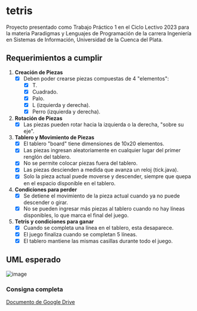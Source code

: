 # tetris

Proyecto presentado como Trabajo Práctico 1 en el Ciclo Lectivo 2023 para la materia Paradigmas y Lenguajes de Programación de la carrera Ingeniería en Sistemas de Información, Universidad de la Cuenca del Plata.

## Requerimientos a cumplir

1. **Creación de Piezas**
    - [x] Deben poder crearse piezas compuestas de 4 "elementos":
        - [x] T.
        - [x] Cuadrado.
        - [x] Palo.
        - [x] L (izquierda y derecha).
        - [x] Perro (izquierda y derecha).

2. **Rotación de Piezas**
    - [x] Las piezas pueden rotar hacia la izquierda o la derecha, "sobre su eje".

3. **Tablero y Movimiento de Piezas**
    - [x] El tablero "board" tiene dimensiones de 10x20 elementos.
    - [x] Las piezas ingresan aleatoriamente en cualquier lugar del primer renglón del tablero.
    - [x] No se permite colocar piezas fuera del tablero.
    - [x] Las piezas descienden a medida que avanza un reloj (tick.java).
    - [x] Solo la pieza actual puede moverse y descender, siempre que quepa en el espacio disponible en el tablero.

4. **Condiciones para perder**
    - [x] Se detiene el movimiento de la pieza actual cuando ya no puede descender o girar.
    - [x] No se pueden ingresar más piezas al tablero cuando no hay líneas disponibles, lo que marca el final del juego.

5. **Tetris y condiciones para ganar**
    - [x] Cuando se completa una línea en el tablero, esta desaparece.
    - [x] El juego finaliza cuando se completan 5 líneas.
    - [x] El tablero mantiene las mismas casillas durante todo el juego.
  
## UML esperado
![image](https://github.com/StivenAlexis/tetris/assets/68785609/b91a00b5-88d2-4cf7-aadc-d02ebfb3b4a6)


### Consigna completa

[Documento de Google Drive](https://docs.google.com/document/d/1Q8-DyXBk7Z8GW0YhhHe6swtRJrqpNcLw9915FJjFH9Y/)
